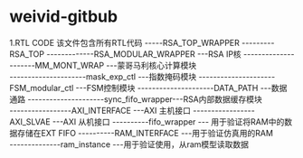 # weivid-gitbub
1.RTL CODE 该文件包含所有RTL代码 
-----RSA_TOP_WRAPPER
---------RSA_TOP
-------------RSA_MODULAR_WRAPPER	    ---RSA IP核
---------------------MM_MONT_WRAP	    ---蒙哥马利核心计算模块	
---------------------mask_exp_ctl	    ---指数掩码模块
---------------------FSM_modular_ctl  ---FSM控制模块
---------------------DATA_PATH	 	    ---数据通路
---------------------sync_fifo_wrapper---RSA内部数据缓存模块			
-----------------AXI_INTERFACE		    ---AXI 主机接口
-----------------AXI_SLVAE			      ---AXI 从机接口
----------fifo_wrapper 		            --- 用于验证将RAM中的数据存储在EXT FIFO
----------RAM_INTERFACE 			        ---用于验证仿真用的RAM  
--------------ram_instance			      ---用于验证使用，从ram模型读取数据
	
